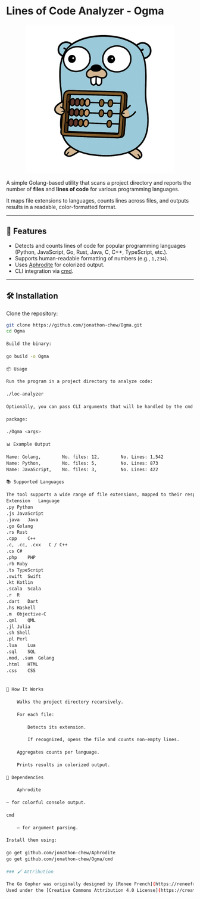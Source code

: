 # Lines of Code Analyzer - Ogma
<p align="center">
<img width="400" src="doc/images/Ogma.png" alt="Ogma" title="Ogma" />
</p>

A simple Golang-based utility that scans a project directory and reports the number of **files** and **lines of code** for various programming languages.  

It maps file extensions to languages, counts lines across files, and outputs results in a readable, color-formatted format.

---

## 🚀 Features

- Detects and counts lines of code for popular programming languages (Python, JavaScript, Go, Rust, Java, C, C++, TypeScript, etc.).
- Supports human-readable formatting of numbers (e.g., `1,234`).
- Uses [Aphrodite](https://github.com/jonathon-chew/Aphrodite) for colorized output.
- CLI integration via [cmd](https://github.com/jonathon-chew/Omga/cmd).

---

## 🛠️ Installation

Clone the repository:

```bash
git clone https://github.com/jonathon-chew/Ogma.git
cd Ogma

Build the binary:

go build -o Ogma

📦 Usage

Run the program in a project directory to analyze code:

./loc-analyzer

Optionally, you can pass CLI arguments that will be handled by the cmd

package:

./Ogma <args>

📊 Example Output

Name: Golang,        No. files: 12,        No. Lines: 1,542
Name: Python,        No. files: 5,         No. Lines: 873
Name: JavaScript,    No. files: 3,         No. Lines: 422

📚 Supported Languages

The tool supports a wide range of file extensions, mapped to their respective languages:
Extension	Language
.py	Python
.js	JavaScript
.java	Java
.go	Golang
.rs	Rust
.cpp	C++
.c, .cc, .cxx	C / C++
.cs	C#
.php	PHP
.rb	Ruby
.ts	TypeScript
.swift	Swift
.kt	Kotlin
.scala	Scala
.r	R
.dart	Dart
.hs	Haskell
.m	Objective-C
.qml	QML
.jl	Julia
.sh	Shell
.pl	Perl
.lua	Lua
.sql	SQL
.mod, .sum	Golang
.html	HTML
.css	CSS


📝 How It Works

    Walks the project directory recursively.

    For each file:

        Detects its extension.

        If recognized, opens the file and counts non-empty lines.

    Aggregates counts per language.

    Prints results in colorized output.

🧩 Dependencies

    Aphrodite

– for colorful console output.

cmd

    – for argument parsing.

Install them using:

go get github.com/jonathon-chew/Aphrodite
go get github.com/jonathon-chew/Ogma/cmd

### 🖌️ Attribution

The Go Gopher was originally designed by [Renee French](https://reneefrench.blogspot.com/).  
Used under the [Creative Commons Attribution 4.0 License](https://creativecommons.org/licenses/by/4.0/).  

